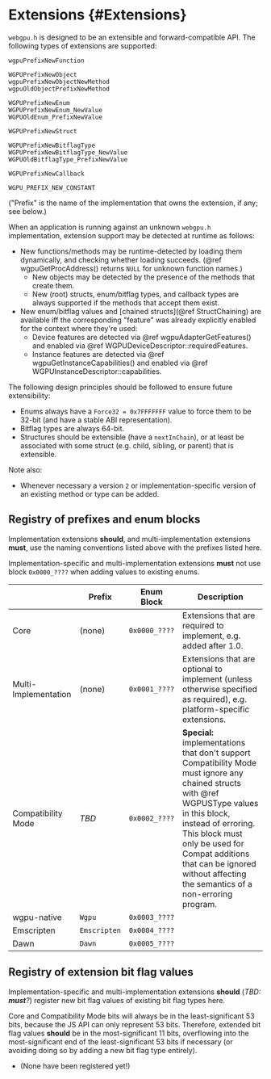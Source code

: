 # Extensions {#Extensions}

`webgpu.h` is designed to be an extensible and forward-compatible API.
The following types of extensions are supported:

```
wgpuPrefixNewFunction

WGPUPrefixNewObject
wgpuPrefixNewObjectNewMethod
wgpuOldObjectPrefixNewMethod

WGPUPrefixNewEnum
WGPUPrefixNewEnum_NewValue
WGPUOldEnum_PrefixNewValue

WGPUPrefixNewStruct

WGPUPrefixNewBitflagType
WGPUPrefixNewBitflagType_NewValue
WGPUOldBitflagType_PrefixNewValue

WGPUPrefixNewCallback

WGPU_PREFIX_NEW_CONSTANT
```

("Prefix" is the name of the implementation that owns the extension, if any; see below.)

When an application is running against an unknown `webgpu.h` implementation, extension support may be detected at runtime as follows:

- New functions/methods may be runtime-detected by loading them dynamically, and checking whether loading succeeds. (@ref wgpuGetProcAddress() returns `NULL` for unknown function names.)
    - New objects may be detected by the presence of the methods that create them.
    - New (root) structs, enum/bitflag types, and callback types are always supported if the methods that accept them exist.
- New enum/bitflag values and [chained structs](@ref StructChaining) are available iff the corresponding "feature" was already explicitly enabled for the context where they're used:
    - Device features are detected via @ref wgpuAdapterGetFeatures() and enabled via @ref WGPUDeviceDescriptor::requiredFeatures.
    - Instance features are detected via @ref wgpuGetInstanceCapabilities() and enabled via @ref WGPUInstanceDescriptor::capabilities.

The following design principles should be followed to ensure future extensibility:

- Enums always have a `Force32 = 0x7FFFFFFF` value to force them to be 32-bit (and have a stable ABI representation).
- Bitflag types are always 64-bit.
- Structures should be extensible (have a `nextInChain`), or at least be associated with some struct (e.g. child, sibling, or parent) that is extensible.

Note also:

- Whenever necessary a version `2` or implementation-specific version of an existing method or type can be added.

## Registry of prefixes and enum blocks

Implementation extensions **should**, and multi-implementation extensions **must**, use the naming conventions listed above with the prefixes listed here.

Implementation-specific and multi-implementation extensions **must** not use block `0x0000_????` when adding values to existing enums.

|                      | Prefix       | Enum Block    | Description
|----------------------|--------------|---------------|------------
| Core                 | (none)       | `0x0000_????` | Extensions that are required to implement, e.g. added after 1.0.
| Multi-Implementation | (none)       | `0x0001_????` | Extensions that are optional to implement (unless otherwise specified as required), e.g. platform-specific extensions.
| Compatibility Mode   | *TBD*        | `0x0002_????` | **Special:** implementations that don't support Compatibility Mode must ignore any chained structs with @ref WGPUSType values in this block, instead of erroring. This block must only be used for Compat additions that can be ignored without affecting the semantics of a non-erroring program.
| wgpu-native          | `Wgpu`       | `0x0003_????` |
| Emscripten           | `Emscripten` | `0x0004_????` |
| Dawn                 | `Dawn`       | `0x0005_????` |

## Registry of extension bit flag values

Implementation-specific and multi-implementation extensions **should** (*TBD: **must**?*) register new bit flag values of existing bit flag types here.

Core and Compatibility Mode bits will always be in the least-significant 53 bits, because the JS API can only represent 53 bits.
Therefore, extended bit flag values **should** be in the most-significant 11 bits, overflowing into the most-significant end of the least-significant 53 bits if necessary (or avoiding doing so by adding a new bit flag type entirely).

- (None have been registered yet!)
